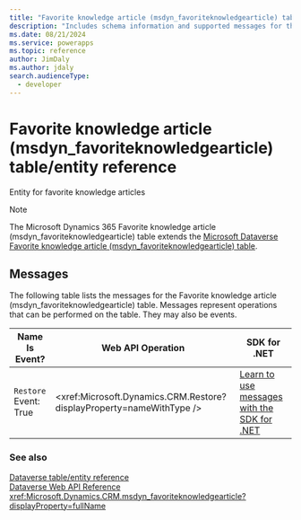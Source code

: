 ```yaml
---
title: "Favorite knowledge article (msdyn_favoriteknowledgearticle) table/entity reference (Microsoft Dynamics 365)"
description: "Includes schema information and supported messages for the Favorite knowledge article (msdyn_favoriteknowledgearticle) table/entity with Microsoft Dynamics 365."
ms.date: 08/21/2024
ms.service: powerapps
ms.topic: reference
author: JimDaly
ms.author: jdaly
search.audienceType: 
  - developer
---
```


# Favorite knowledge article (msdyn_favoriteknowledgearticle) table/entity reference

Entity for favorite knowledge articles

> [!NOTE]
> The Microsoft Dynamics 365 Favorite knowledge article (msdyn_favoriteknowledgearticle) table extends the [Microsoft Dataverse Favorite knowledge article (msdyn_favoriteknowledgearticle) table](/power-apps/developer/data-platform/reference/entities/msdyn_favoriteknowledgearticle).


## Messages

The following table lists the messages for the Favorite knowledge article (msdyn_favoriteknowledgearticle) table.
Messages represent operations that can be performed on the table. They may also be events.

| Name <br />Is Event? |Web API Operation |SDK for .NET |
| ---- | ----- |----- |
| `Restore`<br />Event: True |<xref:Microsoft.Dynamics.CRM.Restore?displayProperty=nameWithType /> |[Learn to use messages with the SDK for .NET](/power-apps/developer/data-platform/org-service/use-messages)|





### See also

[Dataverse table/entity reference](../about-entity-reference.md)  
[Dataverse Web API Reference](/power-apps/developer/data-platform/webapi/reference/about)   
<xref:Microsoft.Dynamics.CRM.msdyn_favoriteknowledgearticle?displayProperty=fullName>
